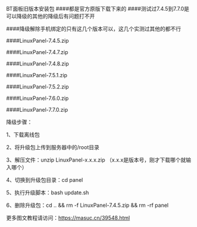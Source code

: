 BT面板旧版本安装包
####都是官方原版下载下来的
####测试过7.4.5到7.7.0是可以降级的其他的降级后有问题打不开

####降级解除手机绑定的只有这几个版本可以，这几个实测过其他的都不行

####LinuxPanel-7.4.5.zip

####LinuxPanel-7.4.7.zip

####LinuxPanel-7.4.8.zip

####LinuxPanel-7.5.1.zip

####LinuxPanel-7.5.2.zip

####LinuxPanel-7.6.0.zip

####LinuxPanel-7.7.0.zip


降级步骤：

1、下载离线包

2、将升级包上传到服务器中的/root目录

3、解压文件：unzip LinuxPanel-x.x.x.zip （x.x.x是版本号，刚才下载哪个就输入哪个）

4、切换到升级包目录：cd panel

5、执行升级脚本：bash update.sh

6、删除升级包：cd .. && rm -f LinuxPanel-7.4.5.zip && rm -rf panel

更多图文教程请访问：https://masuc.cn/39548.html
